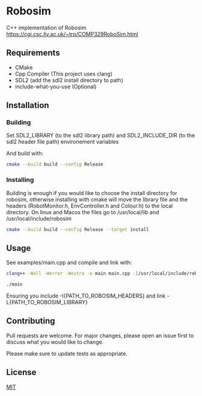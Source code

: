 # Robosim

C++ implementation of Robosim https://cgi.csc.liv.ac.uk/~trp/COMP329RoboSim.html

## Requirements

- CMake
- Cpp Compiler (This project uses clang)
- SDL2 (add the sdl2 install directory to path)
- include-what-you-use (Optional)

## Installation

### Building

Set SDL2_LIBRARY (to the sdl2 library path) and SDL2_INCLUDE_DIR (to the sdl2 header file path) environement variables

And build with:

```sh
cmake --build build --config Release
```

### Installing

Building is enough if you would like to choose the install directory for robosim,
otherwise installing with cmake will move the library file and the headers (RobotMonitor.h, EnvController.h and Colour.h) to the local directory. On linux and Macos the files go to /usr/local/lib and /usr/local/include/robosim

```sh
cmake --build build --config Release --target install
```

## Usage

See examples/main.cpp and compile and link with:

```sh
clang++ -Wall -Werror -Wextra -o main main.cpp -I/usr/local/include/robosim -L/usr/local/lib -lrobosim
```

```sh
./main
```

Ensuring you include -I{PATH_TO_ROBOSIM_HEADERS} and link -L{PATH_TO_ROBOSIM_LIBRARY}

## Contributing

Pull requests are welcome. For major changes, please open an issue first to discuss what you would like to change.

Please make sure to update tests as appropriate.

## License

[MIT](https://choosealicense.com/licenses/mit/)
